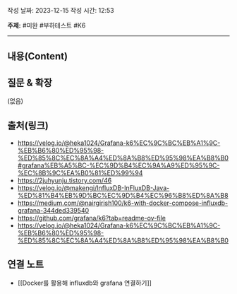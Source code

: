 작성 날짜: 2023-12-15
작성 시간: 12:53

**주제:** #미완 #부하테스트 #K6 

----
## 내용(Content)


## 질문 & 확장

(없음)

## 출처(링크)
- https://velog.io/@heka1024/Grafana-k6%EC%9C%BC%EB%A1%9C-%EB%B6%80%ED%95%98-%ED%85%8C%EC%8A%A4%ED%8A%B8%ED%95%98%EA%B8%B0#grafana%EB%A5%BC-%EC%9D%B4%EC%9A%A9%ED%95%9C-%EC%8B%9C%EA%B0%81%ED%99%94
- https://2juhyunju.tistory.com/46
- https://velog.io/@makengi/InfluxDB-InFluxDB-Java-%ED%81%B4%EB%9D%BC%EC%9D%B4%EC%96%B8%ED%8A%B8
- https://medium.com/@nairgirish100/k6-with-docker-compose-influxdb-grafana-344ded339540
- https://github.com/grafana/k6?tab=readme-ov-file
- https://velog.io/@heka1024/Grafana-k6%EC%9C%BC%EB%A1%9C-%EB%B6%80%ED%95%98-%ED%85%8C%EC%8A%A4%ED%8A%B8%ED%95%98%EA%B8%B0
## 연결 노트
- [[Docker를 활용해 influxdb와 grafana 연결하기]]









